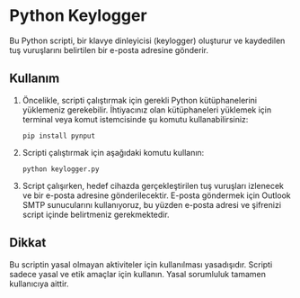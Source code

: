 # Python Keylogger

Bu Python scripti, bir klavye dinleyicisi (keylogger) oluşturur ve kaydedilen tuş vuruşlarını belirtilen bir e-posta adresine gönderir.

## Kullanım

1. Öncelikle, scripti çalıştırmak için gerekli Python kütüphanelerini yüklemeniz gerekebilir. İhtiyacınız olan kütüphaneleri yüklemek için terminal veya komut istemcisinde şu komutu kullanabilirsiniz:

    ```
    pip install pynput
    ```

2. Scripti çalıştırmak için aşağıdaki komutu kullanın:

    ```
    python keylogger.py
    ```

3. Script çalışırken, hedef cihazda gerçekleştirilen tuş vuruşları izlenecek ve bir e-posta adresine gönderilecektir. E-posta göndermek için Outlook SMTP sunucularını kullanıyoruz, bu yüzden e-posta adresi ve şifrenizi script içinde belirtmeniz gerekmektedir.

## Dikkat

Bu scriptin yasal olmayan aktiviteler için kullanılması yasadışıdır. Scripti sadece yasal ve etik amaçlar için kullanın. Yasal sorumluluk tamamen kullanıcıya aittir.



